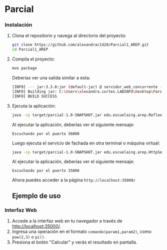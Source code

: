# Parcial

### Instalación

1. Clona el repositorio y navega al directorio del proyecto:
    ```sh
    git clone https://github.com/alexandrac1420/Parcial1_AREP.git
    cd Parcial1_AREP
    ```

2. Compila el proyecto:
    ```sh
    mvn package
    ```

    Deberías ver una salida similar a esta:
    ```sh
    [INFO] --- jar:3.3.0:jar (default-jar) @ servidor_web_concurrente ---
    [INFO] Building jar: C:\Users\alexandra.cortes.LABINFO\Desktop\Parcial1_AREP\target\parcial-1.0-SNAPSHOT.jar
    [INFO] BUILD SUCCESS
    ```

3. Ejecuta la aplicación:
    ```sh
    java -cp target/parcial-1.0-SNAPSHOT.jar edu.escuelaing.arep.ReflexCalculator 
    ```

    Al ejecutar la aplicación, deberías ver el siguiente mensaje:

    ```
    Escuchando por el puerto 36000
    ```

    Luego ejecuta el servicio de fachada en otra terminal o máquina virtual:

     ```sh
    java -cp target/parcial-1.0-SNAPSHOT.jar edu.escuelaing.arep.HttpServerFachada 
    ```

    Al ejecutar la aplicación, deberías ver el siguiente mensaje:

    ```
    Escuchando por el puerto 35000
    ```

    Ahora puedes acceder a la página `http://localhost:35000/`

    ## Ejemplo de uso

### Interfaz Web

1. Accede a la interfaz web en tu navegador a través de [http://localhost:35000/](http://localhost:35000/).
2. Ingresa una operación en el formato `comando(param1,param2)`, como `pow(2,3)` o `pi()`.
3. Presiona el botón "Calcular" y verás el resultado en pantalla.
